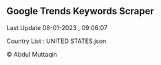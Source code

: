 

## Google Trends Keywords Scraper 
 
Last Update 08-01-2023 , 09:06:07

Country List :
UNITED STATES.json



© Abdul Muttaqin 
